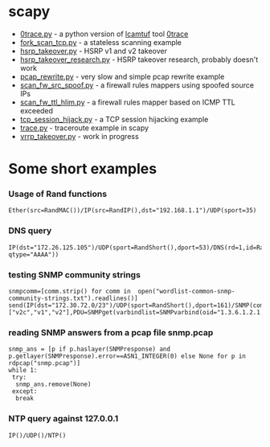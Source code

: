 scapy
=====

* [0trace.py](0trace.py) - a python version of [lcamtuf](http://lcamtuf.coredump.cx/) tool [0trace](http://seclists.org/bugtraq/2007/Jan/176)
* [fork_scan_tcp.py](fork_scan_tcp.py) - a stateless scanning example
* [hsrp_takeover.py](hsrp_takeover.py) - HSRP v1 and v2 takeover
* [hsrp_takeover_research.py](hsrp_takeover_research.py) - HSRP takeover research, probably doesn't work
* [pcap_rewrite.py](pcap_rewrite.py) - very slow and simple pcap rewrite example
* [scan_fw_src_spoof.py](scan_fw_src_spoof.py) - a firewall rules mappers using spoofed source IPs
* [scan_fw_ttl_hlim.py](scan_fw_ttl_hlim.py) - a firewall rules mapper based on ICMP TTL exceeded
* [tcp_session_hijack.py](tcp_session_hijack.py) - a TCP session hijacking example
* [trace.py](trace.py) - traceroute example in scapy
* [vrrp_takeover.py](vrrp_takeover.py) - work in progress

Some short examples
===================

### Usage of Rand functions
    Ether(src=RandMAC())/IP(src=RandIP(),dst="192.168.1.1")/UDP(sport=35)

### DNS query
    IP(dst="172.26.125.105")/UDP(sport=RandShort(),dport=53)/DNS(rd=1,id=RandShort(),qd=DNSQR(qname="monkey.geeks.pl", qtype="AAAA"))

### testing SNMP community strings
    snmpcomm=[comm.strip() for comm in  open("wordlist-common-snmp-community-strings.txt").readlines()]
    send(IP(dst="172.30.72.0/23")/UDP(sport=RandShort(),dport=161)/SNMP(community=snmpcomm,version=["v2c","v1","v2"],PDU=SNMPget(varbindlist=SNMPvarbind(oid="1.3.6.1.2.1.1.1.0"))))

### reading SNMP answers from a pcap file snmp.pcap
    snmp_ans = [p if p.haslayer(SNMPresponse) and p.getlayer(SNMPresponse).error==ASN1_INTEGER(0) else None for p in rdpcap("snmp.pcap")]
    while 1:
     try:
      snmp_ans.remove(None)
     except:
      break

### NTP query against 127.0.0.1
    IP()/UDP()/NTP()

